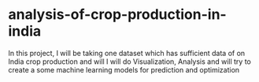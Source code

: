 # analysis-of-crop-production-in-india
In this project, I will be taking one dataset which has sufficient data of on India crop production and will I will do Visualization, Analysis and will try to create a some machine learning models for prediction and  optimization
